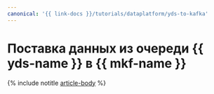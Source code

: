 ```yaml
---
canonical: '{{ link-docs }}/tutorials/dataplatform/yds-to-kafka'
---
```


# Поставка данных из очереди {{ yds-name }} в {{ mkf-name }}

{% include notitle [article-body](../../_tutorials/dataplatform/yds-to-kafka.md) %}
